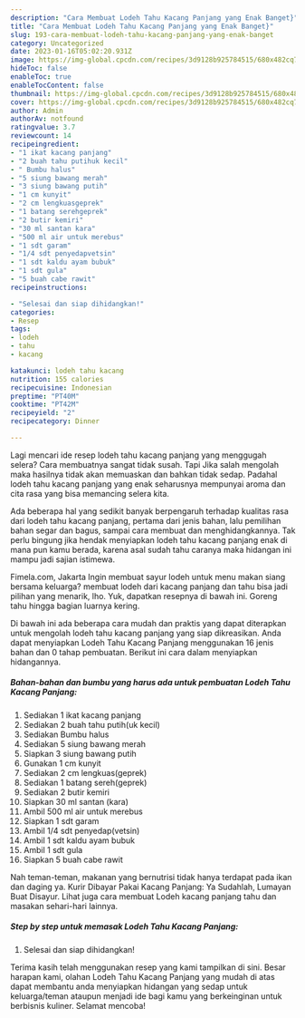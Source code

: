 ```yaml
---
description: "Cara Membuat Lodeh Tahu Kacang Panjang yang Enak Banget}"
title: "Cara Membuat Lodeh Tahu Kacang Panjang yang Enak Banget}"
slug: 193-cara-membuat-lodeh-tahu-kacang-panjang-yang-enak-banget
category: Uncategorized
date: 2023-01-16T05:02:20.931Z
image: https://img-global.cpcdn.com/recipes/3d9128b925784515/680x482cq70/lodeh-tahu-kacang-panjang-foto-resep-utama.jpg
hideToc: false
enableToc: true
enableTocContent: false
thumbnail: https://img-global.cpcdn.com/recipes/3d9128b925784515/680x482cq70/lodeh-tahu-kacang-panjang-foto-resep-utama.jpg
cover: https://img-global.cpcdn.com/recipes/3d9128b925784515/680x482cq70/lodeh-tahu-kacang-panjang-foto-resep-utama.jpg
author: Admin
authorAv: notfound
ratingvalue: 3.7
reviewcount: 14
recipeingredient:
- "1 ikat kacang panjang"
- "2 buah tahu putihuk kecil"
- " Bumbu halus"
- "5 siung bawang merah"
- "3 siung bawang putih"
- "1 cm kunyit"
- "2 cm lengkuasgeprek"
- "1 batang serehgeprek"
- "2 butir kemiri"
- "30 ml santan kara"
- "500 ml air untuk merebus"
- "1 sdt garam"
- "1/4 sdt penyedapvetsin"
- "1 sdt kaldu ayam bubuk"
- "1 sdt gula"
- "5 buah cabe rawit"
recipeinstructions:

- "Selesai dan siap dihidangkan!"
categories:
- Resep
tags:
- lodeh
- tahu
- kacang

katakunci: lodeh tahu kacang 
nutrition: 155 calories
recipecuisine: Indonesian
preptime: "PT40M"
cooktime: "PT42M"
recipeyield: "2"
recipecategory: Dinner

---
```



Lagi mencari ide resep lodeh tahu kacang panjang yang menggugah selera? Cara membuatnya sangat tidak susah. Tapi Jika salah mengolah maka hasilnya tidak akan memuaskan dan bahkan tidak sedap. Padahal lodeh tahu kacang panjang yang enak seharusnya mempunyai aroma dan cita rasa yang bisa memancing selera kita.


Ada beberapa hal yang sedikit banyak berpengaruh terhadap kualitas rasa dari lodeh tahu kacang panjang, pertama dari jenis bahan, lalu pemilihan bahan segar dan bagus, sampai cara membuat dan menghidangkannya. Tak perlu bingung jika hendak menyiapkan lodeh tahu kacang panjang enak di mana pun kamu berada, karena asal sudah tahu caranya maka hidangan ini mampu jadi sajian istimewa.

Fimela.com, Jakarta Ingin membuat sayur lodeh untuk menu makan siang bersama keluarga? membuat lodeh dari kacang panjang dan tahu bisa jadi pilihan yang menarik, lho. Yuk, dapatkan resepnya di bawah ini. Goreng tahu hingga bagian luarnya kering.


Di bawah ini ada beberapa cara mudah dan praktis yang dapat diterapkan untuk mengolah lodeh tahu kacang panjang yang siap dikreasikan. Anda dapat menyiapkan Lodeh Tahu Kacang Panjang menggunakan 16 jenis bahan dan 0 tahap pembuatan. Berikut ini cara dalam menyiapkan hidangannya.

<!--inarticleads1-->

##### Bahan-bahan dan bumbu yang harus ada untuk pembuatan Lodeh Tahu Kacang Panjang:

1. Sediakan 1 ikat kacang panjang
1. Sediakan 2 buah tahu putih(uk kecil)
1. Sediakan  Bumbu halus
1. Sediakan 5 siung bawang merah
1. Siapkan 3 siung bawang putih
1. Gunakan 1 cm kunyit
1. Sediakan 2 cm lengkuas(geprek)
1. Sediakan 1 batang sereh(geprek)
1. Sediakan 2 butir kemiri
1. Siapkan 30 ml santan (kara)
1. Ambil 500 ml air untuk merebus
1. Siapkan 1 sdt garam
1. Ambil 1/4 sdt penyedap(vetsin)
1. Ambil 1 sdt kaldu ayam bubuk
1. Ambil 1 sdt gula
1. Siapkan 5 buah cabe rawit


Nah teman-teman, makanan yang bernutrisi tidak hanya terdapat pada ikan dan daging ya. Kurir Dibayar Pakai Kacang Panjang: Ya Sudahlah, Lumayan Buat Disayur. Lihat juga cara membuat Lodeh kacang panjang tahu dan masakan sehari-hari lainnya. 

<!--inarticleads2-->

##### Step by step untuk memasak Lodeh Tahu Kacang Panjang:


1. Selesai dan siap dihidangkan!



Terima kasih telah menggunakan resep yang kami tampilkan di sini. Besar harapan kami, olahan Lodeh Tahu Kacang Panjang yang mudah di atas dapat membantu anda menyiapkan hidangan yang sedap untuk keluarga/teman ataupun menjadi ide bagi kamu yang berkeinginan untuk berbisnis kuliner. Selamat mencoba!
